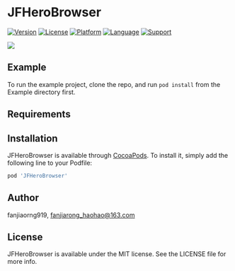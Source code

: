 # JFHeroBrowser

[![Version](https://img.shields.io/cocoapods/v/JFHeroBrowser.svg?style=flat)](https://cocoapods.org/pods/JFHeroBrowser)
[![License](https://img.shields.io/cocoapods/l/JFHeroBrowser.svg?style=flat)](https://cocoapods.org/pods/JFHeroBrowser)
[![Platform](https://img.shields.io/cocoapods/p/JFHeroBrowser.svg?style=flat)](https://cocoapods.org/pods/JFHeroBrowser)
[![Language](https://img.shields.io/badge/language-Swift-DE5C43.svg?style=flat)](https://cocoapods.org/pods/JFHeroBrowser)
[![Support](http://img.shields.io/badge/support-ObjC-brightgreen.svg?style=flat)](https://cocoapods.org/pods/JFHeroBrowser)

![](https://github.com/JerryFans/JFHeroBrowser/raw/master/preview.GIF)

## Example

To run the example project, clone the repo, and run `pod install` from the Example directory first.

## Requirements

## Installation

JFHeroBrowser is available through [CocoaPods](https://cocoapods.org). To install
it, simply add the following line to your Podfile:

```ruby
pod 'JFHeroBrowser'
```

## Author

fanjiaorng919, fanjiarong_haohao@163.com

## License

JFHeroBrowser is available under the MIT license. See the LICENSE file for more info.
